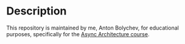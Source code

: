 # Description

This repository is maintained by me, Anton Bolychev, for educational purposes, specifically for the [Async Architecture course](https://tough-dev.school/architecture).

